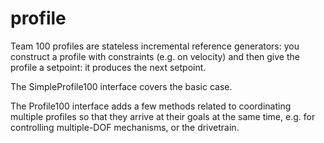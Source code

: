 # profile

Team 100 profiles are stateless incremental reference generators:
you construct a profile with constraints (e.g. on velocity)
and then give the profile a setpoint: it produces the next setpoint.

The SimpleProfile100 interface covers the basic case.

The Profile100 interface adds a few methods related to coordinating
multiple profiles so that they arrive at their goals at the same time,
e.g. for controlling multiple-DOF mechanisms, or the drivetrain.